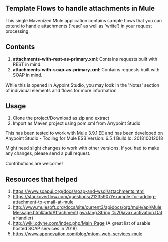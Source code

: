 Template Flows to handle attachments in Mule
---------------------------------------------


This single Mavenized Mule application contains sample flows that you can extend to handle attachments ('read' as well as 'write') in your request processing.

Contents
--------

1. **attachments-with-rest-as-primary.xml**: Contains requests built with REST in mind.
2. **attachments-with-soap-as-primary.xml**: Contains requests built with SOAP in mind.

While this is opened in Aypoint Studio, you may look in the 'Notes' section of individual elements and flows for more information

Usage
-----
1. Clone the project/Download as zip and extract
2. Import as Maven project using pom.xml from Anypoint Studio

This has been tested to work with Mule 3.9.1 EE and has been developed on Anypoint Studio - Tooling for Mule ESB Version: 6.5.1 Build Id: 201810012018

Might need slight changes to work with other versions. If you had to make any changes, please send a pull request.

Contributions are welcome!

Resources that helped
----------------------

1. https://www.soapui.org/docs/soap-and-wsdl/attachments.html
2. https://stackoverflow.com/questions/21235907/example-for-adding-attachment-to-email-at-mule
3. http://www.mulesoft.org/docs/site/current3/apidocs/org/mule/api/MuleMessage.html#addAttachment(java.lang.String,%20javax.activation.DataHandler)
4. http://wiki.cdyne.com/index.php/Main_Page (A great list of usable hosted SOAP services in 2018)
5. https://www.appnovation.com/blog/mtom-web-services-mule
